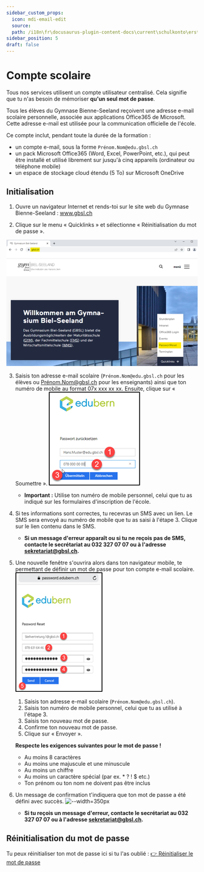 ```yaml
---
sidebar_custom_props:
  icon: mdi-email-edit
  source: 
  path: /i18n\fr\docusaurus-plugin-content-docs\current\schulkonto\ersteinrichtung\README.md
sidebar_position: 5
draft: false
---
```


# Compte scolaire

Tous nos services utilisent un compte utilisateur centralisé. Cela signifie que tu n'as besoin de mémoriser **qu'un seul mot de passe**.

Tous les élèves du Gymnase Bienne-Seeland reçoivent une adresse e-mail scolaire personnelle, associée aux applications Office365 de Microsoft. Cette adresse e-mail est utilisée pour la communication officielle de l'école.

Ce compte inclut, pendant toute la durée de la formation :

- un compte e-mail, sous la forme `Prénom.Nom@edu.gbsl.ch`
- un pack Microsoft Office365 (Word, Excel, PowerPoint, etc.), qui peut être installé et utilisé librement sur jusqu'à cinq appareils (ordinateur ou téléphone mobile)
- un espace de stockage cloud étendu (5 To) sur Microsoft OneDrive

## Initialisation

1. Ouvre un navigateur Internet et rends-toi sur le site web du Gymnase Bienne-Seeland : www.gbsl.ch

2. Clique sur le menu « Quicklinks » et sélectionne « Réinitialisation du mot de passe ».

![--width=450px](../ersteinrichtung/gbsleinstieg.png)

3. Saisis ton adresse e-mail scolaire (`Prénom.Nom@edu.gbsl.ch` pour les élèves ou Prénom.Nom@gbsl.ch pour les enseignants) ainsi que ton numéro de mobile au format 07x xxx xx xx. Ensuite, clique sur « Soumettre ».
![--width=350px](../ersteinrichtung/edubernpwreset.png)
   - **Important :** Utilise ton numéro de mobile personnel, celui que tu as indiqué sur les formulaires d'inscription de l'école.

4. Si tes informations sont correctes, tu recevras un SMS avec un lien. Le SMS sera envoyé au numéro de mobile que tu as saisi à l'étape 3. Clique sur le lien contenu dans le SMS.
   - **Si un message d'erreur apparaît ou si tu ne reçois pas de SMS, contacte le secrétariat au 032 327 07 07 ou à l'adresse sekretariat@gbsl.ch.**

5. Une nouvelle fenêtre s'ouvrira alors dans ton navigateur mobile, te permettant de définir un mot de passe pour ton compte e-mail scolaire.
![--width=350px](../ersteinrichtung/edubernpwvergeben.png)
   1. Saisis ton adresse e-mail scolaire (`Prénom.Nom@edu.gbsl.ch`).
   2. Saisis ton numéro de mobile personnel, celui que tu as utilisé à l'étape 3.
   3. Saisis ton nouveau mot de passe.
   4. Confirme ton nouveau mot de passe.
   5. Clique sur « Envoyer ».

   **Respecte les exigences suivantes pour le mot de passe !**
   - Au moins 8 caractères
   - Au moins une majuscule et une minuscule
   - Au moins un chiffre
   - Au moins un caractère spécial (par ex. * ? ! $ etc.)
   - Ton prénom ou ton nom ne doivent pas être inclus

6. Un message de confirmation t'indiquera que ton mot de passe a été défini avec succès.
![--width=350px](../ersteinrichtung/edubernpwbestätigt.png)
   - **Si tu reçois un message d'erreur, contacte le secrétariat au __032 327 07 07__ ou à l'adresse sekretariat@gbsl.ch.**


## Réinitialisation du mot de passe

Tu peux réinitialiser ton mot de passe ici si tu l'as oublié : [👉 Réinitialiser le mot de passe](https://password.edubern.ch/)
